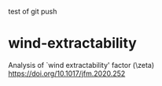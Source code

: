 test of git push

# wind-extractability
Analysis of `wind extractability' factor (\zeta) https://doi.org/10.1017/jfm.2020.252
